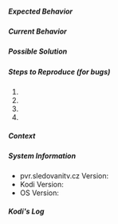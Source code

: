 <!-- Provide a general summary of the issue in the Title above -->
<!-- You could delete sections and/or questions irrelevant to your report -->

##### Expected Behavior
<!-- If you're describing a bug, tell us what should happen -->
<!-- If you're suggesting a change/improvement, tell us how it should work -->

##### Current Behavior
<!-- If describing a bug, tell us what happens instead of the expected behavior -->
<!-- If suggesting a change/improvement, explain the difference from current behavior -->

##### Possible Solution
<!-- Not obligatory, but suggest a fix/reason for the bug, -->
<!-- or ideas how to implement the addition or change -->

##### Steps to Reproduce (for bugs)
<!-- Provide a link to a live example, or an unambiguous set of steps to -->
<!-- reproduce this bug. Include code to reproduce, if relevant -->
1. 
2. 
3. 
4. 

##### Context
<!-- How has this issue affected you? What are you trying to accomplish? -->
<!-- Providing context helps us come up with a solution that is most useful in the real world -->

##### System Information
<!-- Include as many relevant details about the system you experienced the bug in -->
* pvr.sledovanitv.cz Version: 
* Kodi Version: 
* OS Version: 

##### Kodi's Log
<!-- Include relevant parts of log, that may help -->
